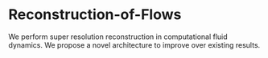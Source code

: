 # Reconstruction-of-Flows
We perform super resolution reconstruction in computational fluid dynamics. We propose a novel architecture to improve over existing results.
